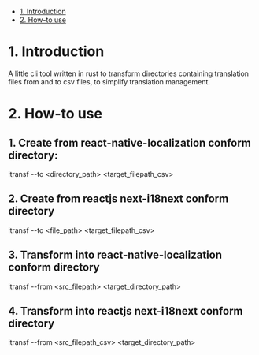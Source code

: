 - [1. Introduction](#1-introduction)
- [2. How-to use](#2-how-to-use)

# 1. Introduction

A little cli tool written in rust to transform directories containing translation files 
from and to csv files, to simplify translation management.

# 2. How-to use

## 1. Create from react-native-localization conform directory:

itransf --to <directory_path> <target_filepath_csv>

## 2. Create from reactjs next-i18next conform directory

itransf --to <file_path> <target_filepath_csv>

## 3. Transform into react-native-localization conform directory

itransf --from <src_filepath> <target_directory_path>

## 4. Transform into reactjs next-i18next conform directory

itransf --from <src_filepath_csv> <target_directory_path>

